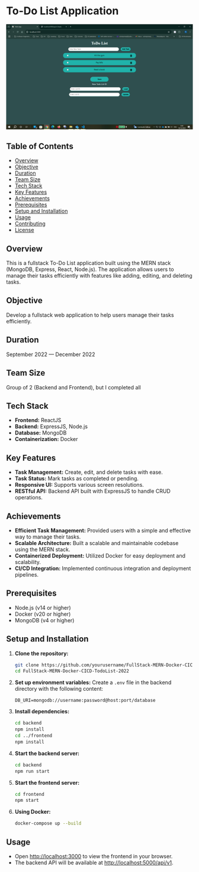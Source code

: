 # To-Do List Application

![To-Do List Application Screenshot](todo-ss.png)

## Table of Contents

- [Overview](#overview)
- [Objective](#objective)
- [Duration](#duration)
- [Team Size](#team-size)
- [Tech Stack](#tech-stack)
- [Key Features](#key-features)
- [Achievements](#achievements)
- [Prerequisites](#prerequisites)
- [Setup and Installation](#setup-and-installation)
- [Usage](#usage)
- [Contributing](#contributing)
- [License](#license)

## Overview

This is a fullstack To-Do List application built using the MERN stack (MongoDB, Express, React, Node.js). The application allows users to manage their tasks efficiently with features like adding, editing, and deleting tasks.

## Objective

Develop a fullstack web application to help users manage their tasks efficiently.

## Duration

September 2022 — December 2022

## Team Size

Group of 2 (Backend and Frontend), but I completed all

## Tech Stack

- **Frontend:** ReactJS
- **Backend:** ExpressJS, Node.js
- **Database:** MongoDB
- **Containerization:** Docker

## Key Features

- **Task Management:** Create, edit, and delete tasks with ease.
- **Task Status:** Mark tasks as completed or pending.
- **Responsive UI:** Supports various screen resolutions.
- **RESTful API:** Backend API built with ExpressJS to handle CRUD operations.

## Achievements

- **Efficient Task Management:** Provided users with a simple and effective way to manage their tasks.
- **Scalable Architecture:** Built a scalable and maintainable codebase using the MERN stack.
- **Containerized Deployment:** Utilized Docker for easy deployment and scalability.
- **CI/CD Integration:** Implemented continuous integration and deployment pipelines.

## Prerequisites

- Node.js (v14 or higher)
- Docker (v20 or higher)
- MongoDB (v4 or higher)

## Setup and Installation

1. **Clone the repository:**
    ```sh
    git clone https://github.com/yourusername/FullStack-MERN-Docker-CICD-TodoList-2022.git
    cd FullStack-MERN-Docker-CICD-TodoList-2022
    ```

2. **Set up environment variables:**
    Create a `.env` file in the backend directory with the following content:
    ```env
    DB_URI=mongodb://username:password@host:port/database
    ```

3. **Install dependencies:**
    ```sh
    cd backend
    npm install
    cd ../frontend
    npm install
    ```

4. **Start the backend server:**
    ```sh
    cd backend
    npm run start
    ```

5. **Start the frontend server:**
    ```sh
    cd frontend
    npm start
    ```

6. **Using Docker:**
    ```sh
    docker-compose up --build
    ```

## Usage

- Open [http://localhost:3000](http://localhost:3000) to view the frontend in your browser.
- The backend API will be available at [http://localhost:5000/api/v1](http://localhost:5000/api/v1).
